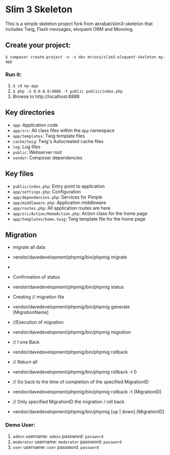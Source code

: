# Slim 3 Skeleton

This is a simple skeleton project fork from akrabat/slim3-skeleton that includes Twig, Flash messages, eloquent ORM and Monolog.

## Create your project:

    $ composer create-project -n -s dev mrcoco/slim3-eloquent-skeleton my-app

### Run it:

1. `$ cd my-app`
2. `$ php -S 0.0.0.0:8888 -t public public/index.php`
3. Browse to http://localhost:8888

## Key directories

* `app`: Application code
* `app/src`: All class files within the `App` namespace
* `app/templates`: Twig template files
* `cache/twig`: Twig's Autocreated cache files
* `log`: Log files
* `public`: Webserver root
* `vendor`: Composer dependencies

## Key files

* `public/index.php`: Entry point to application
* `app/settings.php`: Configuration
* `app/dependencies.php`: Services for Pimple
* `app/middleware.php`: Application middleware
* `app/routes.php`: All application routes are here
* `app/src/Action/HomeAction.php`: Action class for the home page
* `app/templates/home.twig`: Twig template file for the home page

## Migration
*  migrate all data
* vendor/davedevelopment/phpmig/bin/phpmig migrate
*
* Confirmation of status
* vendor/davedevelopment/phpmig/bin/phpmig status

* Creating // migration file
* vendor/davedevelopment/phpmig/bin/phpmig generate [MigrationName]

* //Execution of migration
* vendor/davedevelopment/phpmig/bin/phpmig migration

* // I one Back
* vendor/davedevelopment/phpmig/bin/phpmig rollback

* // Return all
* vendor/davedevelopment/phpmig/bin/phpmig rollback -t 0

* // Go back to the time of completion of the specified MigrationID
* vendor/davedevelopment/phpmig/bin/phpmig rollback -t [MigrationID]

* // Only specified MigrationID the migration / roll back
* vendor/davedevelopment/phpmig/bin/phpmig [up | down] [MigrationID]

### Demo User:

1. `admin` username: `admin` password: `password` 
2. `moderator` username: `moderator` password: `password` 
3. `user` username: `user` password: `password` 
